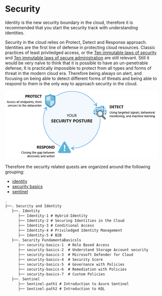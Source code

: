 # Security

Identity is the new security boundary in the cloud, therefore it is recommended that you start the security track with understanding identities.


Security in the cloud relies on Protect, Detect and Response approach. Identities are the first line of defense in protecting cloud resources. Classic practices of least priviledged access, or the [Ten immutable laws of security](https://docs.microsoft.com/en-us/previous-versions/cc722487(v=technet.10)) and [Ten immutable laws of secure administration](https://docs.microsoft.com/en-us/previous-versions/cc722488(v=technet.10)) are still relevant. Still it would be very naïve to think that it is possible to have an un-penetrable defense; It is practically impossible to protect from all types and forms of threat in the modern cloud era. Therefore being always on alert, and focusing on being able to detect different forms of threats and being able to respond to them is the only way to approach security in the cloud.

![Protect, Detect, Response](../.images/identity/protectdetectresponse.png)

Therefore the security related quests are organized around the following grouping:
- [identity](Identity/Identity-1.md)
- [security basics](Basics/security-basics-1.md)
- [sentinel](Sentinel/Sentinel-path1.md)

```
.
├──. Security and Identity
   ├──. Identity
      ├── Identity-1 # Hybrid-Identity
      ├── Identity-2 # Securing Identities in the Cloud
      ├── Identity-3 # Conditional Access
      ├── Identity-4 # Priviledged Identity Management
      ├── Identity-5 # B2B
   ├──. Security FundamentaBasicsls
      ├── security-basics-1  # Role Based Access
      ├── security-basics-2  # Understand Storage Account security
      ├── security-basics-3  # Microsoft Defender for Cloud
      ├── security-basics-4  # Security Score
      ├── security-basics-5  # Governance with Policies
      ├── security-basics-6  # Remediation with Policies
      ├── security-basics-7  # Custom Policies
   ├──. Sentinel
      ├── Sentinel-path1 # Introduction to Azure Sentinel
      ├── Sentinel-path2 # Introduction to KQL
 ```
